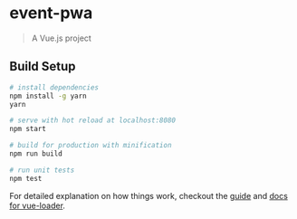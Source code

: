 # event-pwa

> A Vue.js project

## Build Setup

``` bash
# install dependencies
npm install -g yarn
yarn

# serve with hot reload at localhost:8080
npm start

# build for production with minification
npm run build

# run unit tests
npm test
```

For detailed explanation on how things work, checkout the [guide](http://vuejs-templates.github.io/webpack/) and [docs for vue-loader](http://vuejs.github.io/vue-loader).
